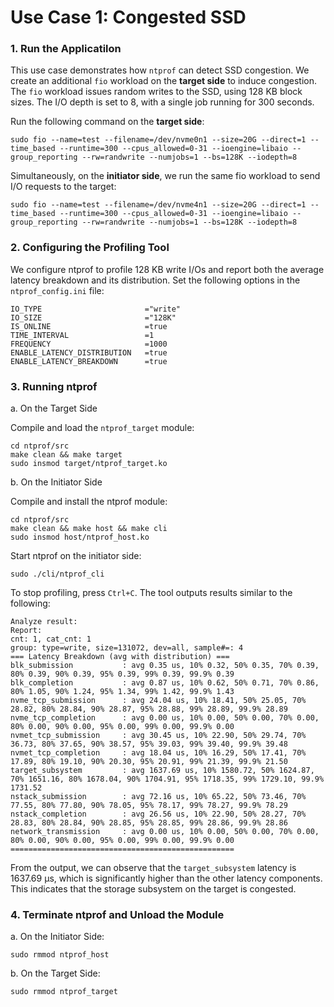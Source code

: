 
# Use Case 1: Congested SSD

### 1. Run the Applicatilon

This use case demonstrates how `ntprof` can detect SSD congestion. We create an additional `fio` workload on the **target side** to induce congestion. The `fio` workload issues random writes to the SSD, using 128 KB block sizes. The I/O depth is set to 8, with a single job running for 300 seconds.

Run the following command on the **target side**:

```shell
sudo fio --name=test --filename=/dev/nvme0n1 --size=20G --direct=1 --time_based --runtime=300 --cpus_allowed=0-31 --ioengine=libaio --group_reporting --rw=randwrite --numjobs=1 --bs=128K --iodepth=8
```

Simultaneously, on the **initiator side**, we run the same fio workload to send I/O requests to the target:

```shell
sudo fio --name=test --filename=/dev/nvme4n1 --size=20G --direct=1 --time_based --runtime=300 --cpus_allowed=0-31 --ioengine=libaio --group_reporting --rw=randwrite --numjobs=1 --bs=128K --iodepth=8
```

### 2. Configuring the Profiling Tool

We configure ntprof to profile 128 KB write I/Os and report both the average latency breakdown and its distribution. Set the following options in the `ntprof_config.ini` file:

```shell title="ntorpf_config.ini"
IO_TYPE                       ="write"
IO_SIZE                       ="128K"
IS_ONLINE                     =true 
TIME_INTERVAL                 =1
FREQUENCY                     =1000
ENABLE_LATENCY_DISTRIBUTION   =true
ENABLE_LATENCY_BREAKDOWN      =true
```

### 3. Running ntprof

a. On the Target Side

Compile and load the `ntprof_target` module:
```shell
cd ntprof/src
make clean && make target
sudo insmod target/ntprof_target.ko
```

b. On the Initiator Side

Compile and install the ntprof module:

```shell
cd ntprof/src
make clean && make host && make cli
sudo insmod host/ntprof_host.ko
```

Start ntprof on the initiator side:

```shell
sudo ./cli/ntprof_cli
```

To stop profiling, press `Ctrl+C`. The tool outputs results similar to the following:

```
Analyze result:
Report:
cnt: 1, cat_cnt: 1
group: type=write, size=131072, dev=all, sample#=: 4
=== Latency Breakdown (avg with distribution) ===
blk_submission           : avg 0.35 us, 10% 0.32, 50% 0.35, 70% 0.39, 80% 0.39, 90% 0.39, 95% 0.39, 99% 0.39, 99.9% 0.39
blk_completion           : avg 0.87 us, 10% 0.62, 50% 0.71, 70% 0.86, 80% 1.05, 90% 1.24, 95% 1.34, 99% 1.42, 99.9% 1.43
nvme_tcp_submission      : avg 24.04 us, 10% 18.41, 50% 25.05, 70% 28.82, 80% 28.84, 90% 28.87, 95% 28.88, 99% 28.89, 99.9% 28.89
nvme_tcp_completion      : avg 0.00 us, 10% 0.00, 50% 0.00, 70% 0.00, 80% 0.00, 90% 0.00, 95% 0.00, 99% 0.00, 99.9% 0.00
nvmet_tcp_submission     : avg 30.45 us, 10% 22.90, 50% 29.74, 70% 36.73, 80% 37.65, 90% 38.57, 95% 39.03, 99% 39.40, 99.9% 39.48
nvmet_tcp_completion     : avg 18.04 us, 10% 16.29, 50% 17.41, 70% 17.89, 80% 19.10, 90% 20.30, 95% 20.91, 99% 21.39, 99.9% 21.50
target_subsystem         : avg 1637.69 us, 10% 1580.72, 50% 1624.87, 70% 1651.16, 80% 1678.04, 90% 1704.91, 95% 1718.35, 99% 1729.10, 99.9% 1731.52
nstack_submission        : avg 72.16 us, 10% 65.22, 50% 73.46, 70% 77.55, 80% 77.80, 90% 78.05, 95% 78.17, 99% 78.27, 99.9% 78.29
nstack_completion        : avg 26.56 us, 10% 22.90, 50% 28.27, 70% 28.83, 80% 28.84, 90% 28.85, 95% 28.85, 99% 28.86, 99.9% 28.86
network_transmission     : avg 0.00 us, 10% 0.00, 50% 0.00, 70% 0.00, 80% 0.00, 90% 0.00, 95% 0.00, 99% 0.00, 99.9% 0.00
==================================================
```

From the output, we can observe that the `target_subsystem` latency is 1637.69 μs, which is significantly higher than the other latency components. This indicates that the storage subsystem on the target is congested.

### 4. Terminate ntprof and Unload the Module

a. On the Initiator Side:

```shell
sudo rmmod ntprof_host
```

b. On the Target Side:

```shell
sudo rmmod ntprof_target
```
